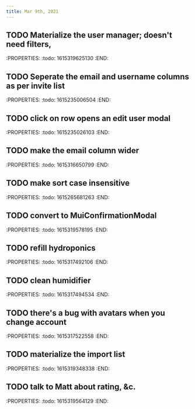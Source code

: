 ```yaml
---
title: Mar 9th, 2021
---
```


## TODO Materialize the user manager; doesn't need filters,
:PROPERTIES:
:todo: 1615319625130
:END:
## TODO Seperate the email and username columns as per invite list
:PROPERTIES:
:todo: 1615235006504
:END:
## TODO click on row opens an edit user modal
:PROPERTIES:
:todo: 1615235026103
:END:
## TODO make the email column wider
:PROPERTIES:
:todo: 1615316650799
:END:
## TODO make sort case insensitive
:PROPERTIES:
:todo: 1615265681263
:END:
## TODO convert to MuiConfirmationModal
:PROPERTIES:
:todo: 1615319578195
:END:
## TODO refill hydroponics
:PROPERTIES:
:todo: 1615317492106
:END:
## TODO clean humidifier
:PROPERTIES:
:todo: 1615317494534
:END:
## TODO there's a bug with avatars when you change account
:PROPERTIES:
:todo: 1615317522558
:END:
## TODO materialize the import list
:PROPERTIES:
:todo: 1615319348338
:END:
## TODO talk to Matt about rating, &c.
:PROPERTIES:
:todo: 1615319564129
:END:
